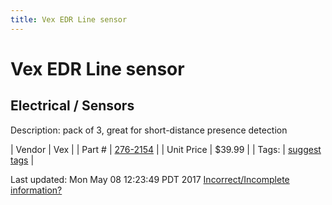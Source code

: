 ```yaml
---
title: Vex EDR Line sensor
---
```


# Vex EDR Line sensor
## Electrical / Sensors
Description: 	pack of 3, great for short-distance presence detection 

| Vendor | Vex | 
| Part # | [276-2154](http://www.vexrobotics.com/vexedr/products/view-all/276-2154.html) | 
| Unit Price | $39.99 | 
| Tags: | [suggest tags](https://docs.google.com/forms/d/e/1FAIpQLSeWyY8v3RgOty-MyWmh9U0iivNYN_molChYyS-0U-o-kOAv_g/viewform) | 

Last updated: Mon May 08 12:23:49 PDT 2017
 [Incorrect/Incomplete information?](https://docs.google.com/forms/d/e/1FAIpQLSeWyY8v3RgOty-MyWmh9U0iivNYN_molChYyS-0U-o-kOAv_g/viewform)